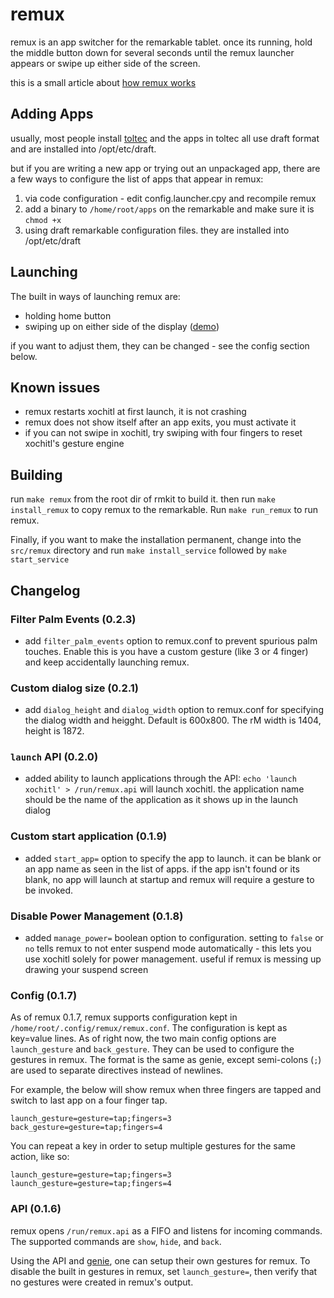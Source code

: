 # remux

remux is an app switcher for the remarkable tablet. once its running, hold the
middle button down for several seconds until the remux launcher appears or
swipe up either side of the screen.

this is a small article about [how remux works](https://rmkit.dev/towards-multi-tasking/)

## Adding Apps

usually, most people install [toltec](toltec-dev.org) and the apps in toltec
all use draft format and are installed into /opt/etc/draft.

but if you are writing a new app or trying out an unpackaged app, there are a
few ways to configure the list of apps that appear in remux:

1. via code configuration - edit config.launcher.cpy and recompile remux
2. add a binary to `/home/root/apps` on the remarkable and make sure it is `chmod +x`
3. using draft remarkable configuration files. they are installed into /opt/etc/draft

## Launching

The built in ways of launching remux are:

* holding home button
* swiping up on either side of the display ([demo](https://imgur.com/a/rT94L8W))

if you want to adjust them, they can be changed - see the config section below.

## Known issues

* remux restarts xochitl at first launch, it is not crashing
* remux does not show itself after an app exits, you must activate it
* if you can not swipe in xochitl, try swiping with four fingers to reset xochitl's gesture engine

## Building

run `make remux` from the root dir of rmkit to build it. then run `make
install_remux` to copy remux to the remarkable. Run `make run_remux` to run remux.

Finally, if you want to make the installation permanent, change into the
`src/remux` directory and run `make install_service` followed by `make
start_service`

## Changelog

### Filter Palm Events (0.2.3)

* add `filter_palm_events` option to remux.conf to prevent spurious palm
  touches. Enable this is you have a custom gesture (like 3 or 4 finger) and
  keep accidentally launching remux.

### Custom dialog size (0.2.1)

* add `dialog_height` and `dialog_width` option to remux.conf for specifying
  the dialog width and heigght. Default is 600x800. The rM width is 1404,
  height is 1872.

### `launch` API (0.2.0)

* added ability to launch applications through the API: `echo 'launch xochitl' > /run/remux.api` will launch xochitl. the application name should be the name of the application as it shows up in the launch dialog

### Custom start application (0.1.9)

* added `start_app=` option to specify the app to launch. it can be blank or an
  app name as seen in the list of apps. if the app isn't found or its blank, no app
  will launch at startup and remux will require a gesture to be invoked.

### Disable Power Management (0.1.8)

* added `manage_power=` boolean option to configuration. setting to `false` or `no` tells remux to not enter suspend mode automatically - this lets you use xochitl solely for power management. useful if remux is messing up drawing your suspend screen

### Config (0.1.7)

As of remux 0.1.7, remux supports configuration kept in `/home/root/.config/remux/remux.conf`. The configuration is kept as key=value lines. As of right now, the two main config options are `launch_gesture` and `back_gesture`. They can be used to configure the gestures in remux. The format is the same as genie, except semi-colons (`;`) are used to separate directives instead of newlines.

For example, the below will show remux when three fingers are tapped and switch
to last app on a four finger tap.

```
launch_gesture=gesture=tap;fingers=3
back_gesture=gesture=tap;fingers=4
```

You can repeat a key in order to setup multiple gestures for the same action, like so:

```
launch_gesture=gesture=tap;fingers=3
launch_gesture=gesture=tap;fingers=4
```

### API (0.1.6)

remux opens `/run/remux.api` as a FIFO and listens for incoming commands. The supported commands are `show`, `hide`, and `back`.

Using the API and [genie](../genie), one can setup their own gestures for remux. To disable the built in gestures in remux, set `launch_gesture=`, then verify that no gestures were created in remux's output.
